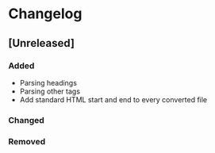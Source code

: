 # Changelog

## [Unreleased]

### Added

- Parsing headings
- Parsing other tags
- Add standard HTML start and end to every converted file

### Changed

### Removed